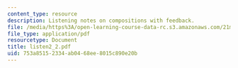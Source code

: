 ```yaml
---
content_type: resource
description: Listening notes on compositions with feedback.
file: /media/https%3A/open-learning-course-data-rc.s3.amazonaws.com/21m-361-composing-with-computers-i-electronic-music-composition-spring-2008/753a85152334ab0468ee8015c890e20b_listen2_2.pdf
file_type: application/pdf
resourcetype: Document
title: listen2_2.pdf
uid: 753a8515-2334-ab04-68ee-8015c890e20b
---
```

